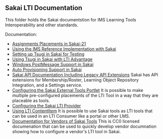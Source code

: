 Sakai LTI Documentation
-----------------------

This folder holds the Sakai documentstion for IMS Learning Tools Interoperability and other standards.

Documentation:

* [Assignments Placements in Sakai-21](https://www.tsugi.org/md/ASSIGNMENT.md)
* [Using the IMS Reference Implementation with Sakai](IMS_RI.md)
* [Setting up Tsugi in Sakai for Testing](TSUGI.md)
* [Using Tsugi in Sakai with LTI Advantage](https://www.tsugi.org/md/ADVANTAGE.md)
* [Windows PostMessage Support in Sakai](POSTMESSAGE.md)
* [Auto Provisioning Support in Sakai](PROVISION.md)
* [Sakai API Documentation Including Legacy API Extensions](sakai_basiclti_api.md)
Sakai has API extensions for Membership/Roster, Learning Object Repository Integration, and a Settings service.
* [Configuring the Sakai External Tools Portlet](sakai_basiclti_portlet.md)
It is possible to make multiple pre-configured placements of the LTI Tool in a way that they are placeable as tools.
* [Configuring the Sakai LTI Provider](sakai_basiclti_provider)
* [Using LTI ContentItem](CONTENTITEM.md)
It is possible to use Sakai tools as LTI tools that can be used in an LTI Consumer like a portal or other LMS.
* [Documentation for Vendors of Sakai Tools](sakai_basiclti_vendor.md)
This is CC0 licensed documenation that can be used to quickly develop vendor documnation showing how to configure a vendor's LTI
tool in Sakai.

